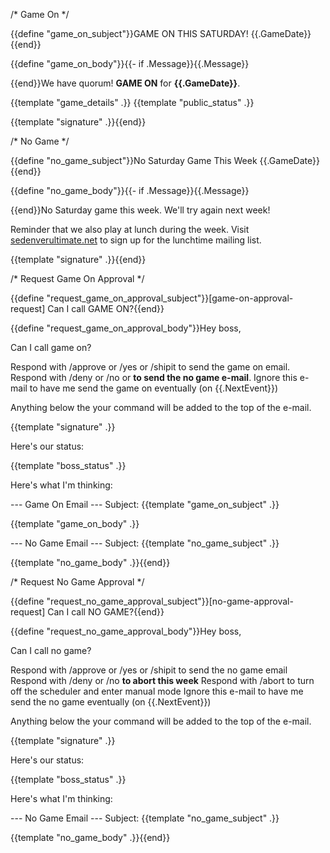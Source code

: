 /* Game On */

{{define "game_on_subject"}}GAME ON THIS SATURDAY! {{.GameDate}}{{end}}

{{define "game_on_body"}}{{- if .Message}}{{.Message}}

{{end}}We have quorum!  **GAME ON** for **{{.GameDate}}**.

{{template "game_details" .}}
{{template "public_status" .}}

{{template "signature" .}}{{end}}

/* No Game */

{{define "no_game_subject"}}No Saturday Game This Week {{.GameDate}}{{end}}

{{define "no_game_body"}}{{- if .Message}}{{.Message}}

{{end}}No Saturday game this week.  We'll try again next week!

Reminder that we also play at lunch during the week. Visit [sedenverultimate.net](https://www.sedenverultimate.net) to sign up for the lunchtime mailing list.

{{template "signature" .}}{{end}}

/* Request Game On Approval */

{{define "request_game_on_approval_subject"}}[game-on-approval-request] Can I call GAME ON?{{end}}

{{define "request_game_on_approval_body"}}Hey boss,

Can I call game on?

Respond with /approve or /yes or /shipit to send the game on email.
Respond with /deny or /no or **to send the no game e-mail**.
Ignore this e-mail to have me send the game on eventually (on {{.NextEvent}})

Anything below the your command will be added to the top of the e-mail.

{{template "signature" .}}

Here's our status:

{{template "boss_status" .}}

Here's what I'm thinking:

--- Game On Email ---
Subject: {{template "game_on_subject" .}}

{{template "game_on_body" .}}

--- No Game Email ---
Subject: {{template "no_game_subject" .}}

{{template "no_game_body" .}}{{end}}

/* Request No Game Approval */

{{define "request_no_game_approval_subject"}}[no-game-approval-request] Can I call NO GAME?{{end}}

{{define "request_no_game_approval_body"}}Hey boss,

Can I call no game?

Respond with /approve or /yes or /shipit to send the no game email
Respond with /deny or /no **to abort this week**
Respond with /abort to turn off the scheduler and enter manual mode
Ignore this e-mail to have me send the no game eventually (on {{.NextEvent}})

Anything below the your command will be added to the top of the e-mail.

{{template "signature" .}}

Here's our status:

{{template "boss_status" .}}

Here's what I'm thinking:

--- No Game Email ---
Subject: {{template "no_game_subject" .}}

{{template "no_game_body" .}}{{end}}